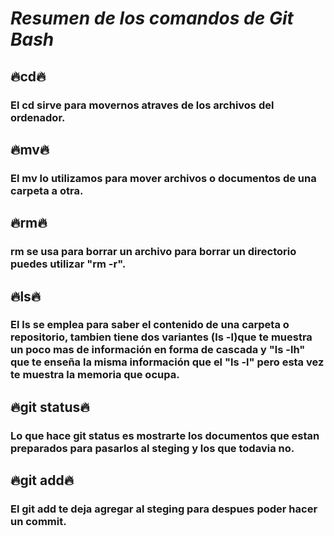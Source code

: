 # ***Resumen de los comandos de Git Bash***  
## **🔥cd🔥**
### El cd sirve para movernos atraves de los archivos del ordenador.  
  
## **🔥mv🔥**
### El mv lo utilizamos para mover archivos o documentos de una carpeta a otra.  
  
## **🔥rm🔥**  
### rm se usa para borrar un archivo para borrar un directorio puedes utilizar "rm -r".  
  
## **🔥ls🔥**  
### El ls se emplea para saber el contenido de una carpeta o repositorio, tambien tiene dos variantes (ls -l)que te muestra un poco mas de información en forma de cascada y "ls -lh" que te enseña la misma información que el "ls -l" pero esta vez te muestra la memoria que ocupa.

## **🔥git status🔥**  
### Lo que hace git status es mostrarte los documentos que estan preparados para pasarlos al steging y los que todavia no.  
  
## **🔥git add🔥**  
### El git add te deja agregar al steging para despues poder hacer un commit.
